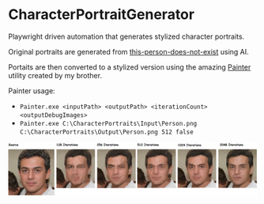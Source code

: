 # CharacterPortraitGenerator

Playwright driven automation that generates stylized character portraits.

Original portraits are generated from [this-person-does-not-exist](https://this-person-does-not-exist.com/en) using AI.

Portaits are then converted to a stylized version using the amazing [Painter](https://github.com/kkestell/painter) utility created by my brother.

Painter usage:
- `Painter.exe <inputPath> <outputPath> <iterationCount> <outputDebugImages>`
- `Painter.exe C:\CharacterPortraits\Input\Person.png C:\CharacterPortraits\Output\Person.png 512 false`

![Example image](./img/example.png)